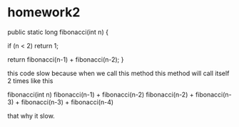 # homework2


public static long fibonacci(int n) {

 if (n < 2) return 1;

 return fibonacci(n-1) + fibonacci(n-2);
}

this code slow because when we call this method this method will call itself 2 times
like this

fibonacci(int n)
fibonacci(n-1) + fibonacci(n-2)
fibonacci(n-2) + fibonacci(n-3) + fibonacci(n-3) + fibonacci(n-4)

that why it slow.